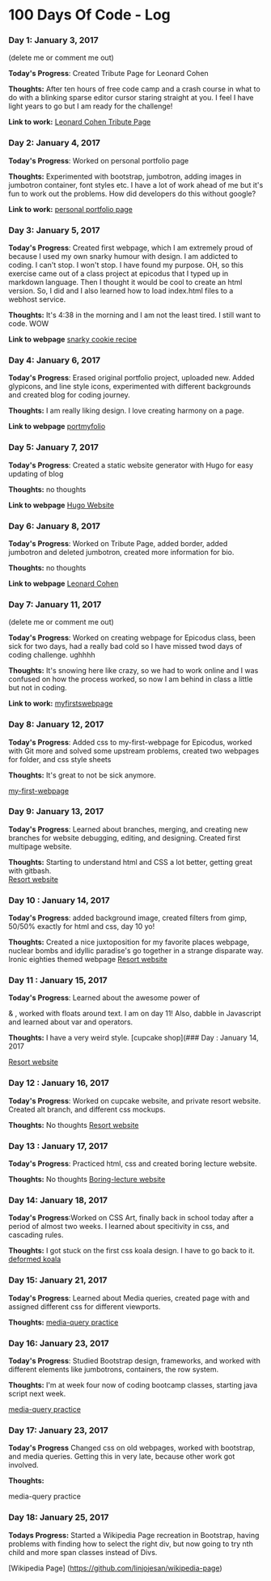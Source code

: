 # 100 Days Of Code - Log

### Day 1: January 3, 2017 
 (delete me or comment me out)

**Today's Progress**: Created Tribute Page for Leonard Cohen

**Thoughts:** After ten hours of free code camp and a crash course in what to do with a blinking sparse editor cursor staring straight at you. I feel I have light years to go but I am ready for the challenge!

**Link to work:** [Leonard Cohen Tribute Page](https://github.com/linjojesan/Leonard-Cohen-Tribute-Page/blob/master/Cohen%20tribute%20page.html)



### Day 2: January 4, 2017 


**Today's Progress**: Worked on personal portfolio page

**Thoughts:** Experimented with bootstrap, jumbotron, adding images in jumbotron container, font styles etc. I have a lot of work ahead of me but it's fun to work out the problems. How did developers do this without google? 

**Link to work:** [personal portfolio page](https://codepen.io/LinjoJesan/pen/jyEMBP)


### Day 3: January 5, 2017 


**Today's Progress**: Created first webpage, which I am extremely proud of because I used my own snarky humour with design. I am addicted to coding. I can't stop. I won't stop. I have found my purpose. OH, so this exercise came out of a class project at epicodus that I typed up in markdown language. Then I thought it would be cool to create an html version. So, I did and I also learned how to load index.html files to a webhost service. 

**Thoughts:**  It's 4:38 in the morning and I am not the least tired. I still want to code. WOW

**Link to webpage** 
[snarky cookie recipe](http://gingersnark.host22.com/gingersnaps.html)

### Day 4: January 6, 2017 
 

**Today's Progress**: Erased original portfolio project, uploaded new. Added glypicons, and line style icons, experimented with different backgrounds and created blog for coding journey. 

**Thoughts:**  I am really liking design. I love creating harmony on a page. 

**Link to webpage** 
[portmyfolio](https://codepen.io/LinjoJesan/pen/jyEMBP)

### Day 5: January 7, 2017 

**Today's Progress**: Created a static website generator with Hugo for easy updating of blog

**Thoughts:**  no thoughts

**Link to webpage** 
[Hugo Website](https://github.com/linjojesan/linjojesan.github.io-two)

### Day 6: January 8, 2017 

**Today's Progress**: Worked on Tribute Page, added border, added jumbotron and deleted jumbotron, created more information for bio. 

**Thoughts:**  no thoughts

**Link to webpage** 
[Leonard Cohen](https://codepen.io/LinjoJesan/pen/GrRXgw)

### Day 7: January 11, 2017 
 (delete me or comment me out)

**Today's Progress**: Worked on creating webpage for Epicodus class, been sick for two days, had a really bad cold so I have missed twod days of coding challenge. ughhhh

**Thoughts:** It's snowing here like crazy, so we had to work online and I was confused on how the process worked, so now I am behind in class a little but not in coding. 

**Link to work:** [myfirstswebpage](https://github.com/linjojesan/my-first-webpage)

### Day 8: January 12, 2017 
 
**Today's Progress**: Added css to my-first-webpage for Epicodus, worked with Git more and solved some upstream problems, created two webpages for folder, and css style sheets

**Thoughts:** It's great to not be sick anymore. 

[my-first-webpage](https://github.com/linjojesan/my-first-webpage-epicodus)

### Day 9: January 13, 2017 
 
**Today's Progress**: Learned about branches, merging, and creating new branches for website debugging, editing, and designing. Created first multipage website.

**Thoughts:** Starting to understand html and CSS a lot better, getting great with gitbash.  
[Resort website](https://github.com/linjojesan/private-resort-wb)

### Day 10 : January 14, 2017 
 
**Today's Progress**: added background image, created filters from gimp, 50/50% exactly for html and css, day 10 yo!

**Thoughts:** Created a nice juxtoposition for my favorite places webpage, nuclear bombs and idyllic paradise's go together in a strange disparate way. Ironic eighties themed webpage
[Resort website](https://linjojesan.github.io/my-first-webpage-epicodus)

### Day 11 : January 15, 2017 
 
**Today's Progress**: Learned about the awesome power of <div> & <span>, worked with floats around text. I am on day 11! Also, dabble in Javascript and learned about var and operators. 

**Thoughts:** I have a very weird style. 
[cupcake shop](### Day : January 14, 2017 
 
[Resort website](https://github.com/linjojesan/cupcakefreak)

### Day 12 : January 16, 2017 
 
**Today's Progress**: Worked on cupcake website, and private resort website. Created alt branch, and different css mockups. 
 
**Thoughts:** No thoughts
[Resort website](https://github.com/linjojesan/private-resort-wb)


### Day 13 : January 17, 2017 
 
**Today's Progress**: Practiced html, css and created boring lecture website. 
 
**Thoughts:** No thoughts
[Boring-lecture website](https://github.com/linjojesan/boring-lecture)

### Day 14: January 18, 2017 
 
**Today's Progress**:Worked on CSS Art, finally back in school today after a period of almost two weeks. I learned about specitivity in css, and cascading rules. 
 
**Thoughts:** I got stuck on the first css koala design. I have to go back to it. 
[deformed koala ](https://codepen.io/LinjoJesan/pen/BpQGaP)

### Day 15: January 21, 2017 
 
**Today's Progress**: Learned about Media queries, created page with and assigned different css for different viewports. 
 
**Thoughts:** 
[media-query practice ](https://github.com/linjojesan/media-query-practice)

### Day 16: January 23, 2017 
 
**Today's Progress**: Studied Bootstrap design, frameworks, and worked with different elements like jumbotrons, containers, the row system. 
 
**Thoughts:** 
I'm at week four now of coding bootcamp classes, starting java script next week. 

[media-query practice ](https://github.com/linjojesan/media-query-practice)

### Day 17: January 23, 2017

**Today's Progress** Changed css on old webpages, worked with bootstrap, and media queries. Getting this in very late, because other work got involved. 

**Thoughts:**

media-query practice

### Day 18: January 25, 2017

**Todays Progress:** Started a Wikipedia Page recreation in Bootstrap, having problems with finding how to select the right div, but now going to try nth child and more span classes instead of Divs. 

[Wikipedia Page] (https://github.com/linjojesan/wikipedia-page)






